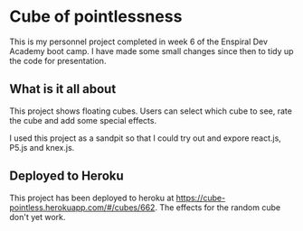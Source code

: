 # Cube of pointlessness

This is my personnel project completed in week 6 of the Enspiral Dev Academy boot camp. I have made some small changes since then to tidy up the code for presentation.

## What is it all about
This project shows floating cubes. Users can select which cube to see, rate the cube and add some special effects.

I used this project as a sandpit so that I could try out and expore react.js, P5.js and knex.js.

## Deployed to Heroku
This project has been deployed to heroku at https://cube-pointless.herokuapp.com/#/cubes/662. The effects for the random cube don't yet work.
